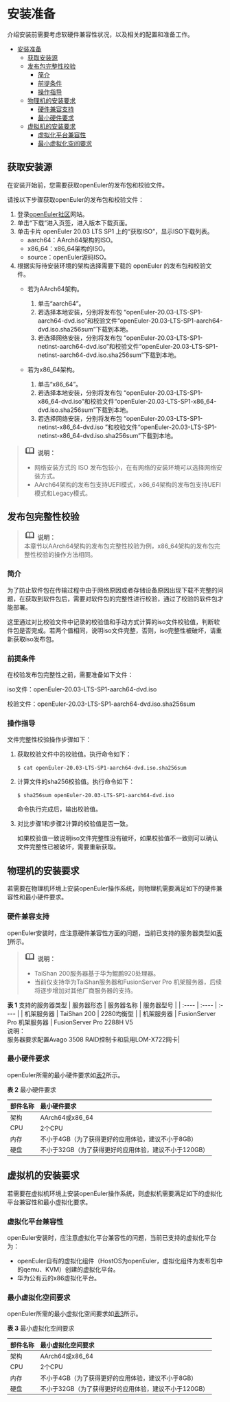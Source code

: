 # 安装准备

介绍安装前需要考虑软硬件兼容性状况，以及相关的配置和准备工作。

<!-- TOC -->

- [安装准备](#安装准备)
    - [获取安装源](#获取安装源)
    - [发布包完整性校验](#发布包完整性校验)
        - [简介](#简介)
        - [前提条件](#前提条件)
        - [操作指导](#操作指导)
    - [物理机的安装要求](#物理机的安装要求)
        - [硬件兼容支持](#硬件兼容支持)
        - [最小硬件要求](#最小硬件要求)
    - [虚拟机的安装要求](#虚拟机的安装要求)
        - [虚拟化平台兼容性](#虚拟化平台兼容性)
        - [最小虚拟化空间要求](#最小虚拟化空间要求)

<!-- /TOC -->

## 获取安装源

在安装开始前，您需要获取openEuler的发布包和校验文件。

请按以下步骤获取openEuler的发布包和校验文件：

1.  登录[openEuler社区](https://openeuler.org/zh/)网站。
2.  单击“下载”进入页签，进入版本下载页面。
3.  单击卡片 openEuler 20.03 LTS SP1 上的“获取ISO”，显示ISO下载列表。
    -   aarch64：AArch64架构的ISO。
    -   x86\_64：x86\_64架构的ISO。
    -   source：openEuler源码ISO。
4.  根据实际待安装环境的架构选择需要下载的 openEuler 的发布包和校验文件。
    -   若为AArch64架构。
        1.  单击“aarch64”。
        2.  若选择本地安装，分别将发布包 “openEuler-20.03-LTS-SP1-aarch64-dvd.iso”和校验文件“openEuler-20.03-LTS-SP1-aarch64-dvd.iso.sha256sum”下载到本地。
        3.  若选择网络安装，分别将发布包 “openEuler-20.03-LTS-SP1-netinst-aarch64-dvd.iso”和校验文件“openEuler-20.03-LTS-SP1-netinst-aarch64-dvd.iso.sha256sum”下载到本地。

    -   若为x86\_64架构。
        1.  单击“x86\_64”。
		2.  若选择本地安装，分别将发布包 “openEuler-20.03-LTS-SP1-x86\_64-dvd.iso”和校验文件“openEuler-20.03-LTS-SP1-x86\_64-dvd.iso.sha256sum”下载到本地。
        3.  若选择网络安装，分别将发布包 “openEuler-20.03-LTS-SP1-netinst-x86\_64-dvd.iso ”和校验文件“openEuler-20.03-LTS-SP1-netinst-x86\_64-dvd.iso.sha256sum”下载到本地。

>![](./public_sys-resources/icon-note.gif) **说明：**   
> - 网络安装方式的 ISO 发布包较小，在有网络的安装环境可以选择网络安装方式。	
> - AArch64架构的发布包支持UEFI模式，x86\_64架构的发布包支持UEFI模式和Legacy模式。

## 发布包完整性校验

>![](./public_sys-resources/icon-note.gif) **说明：**   
>本章节以AArch64架构的发布包完整性校验为例，x86\_64架构的发布包完整性校验的操作方法相同。   

### 简介

为了防止软件包在传输过程中由于网络原因或者存储设备原因出现下载不完整的问题，在获取到软件包后，需要对软件包的完整性进行校验，通过了校验的软件包才能部署。

这里通过对比校验文件中记录的校验值和手动方式计算的iso文件校验值，判断软件包是否完成。若两个值相同，说明iso文件完整，否则，iso完整性被破坏，请重新获取iso发布包。

### 前提条件

在校验发布包完整性之前，需要准备如下文件：

iso文件：openEuler-20.03-LTS-SP1-aarch64-dvd.iso

校验文件：openEuler-20.03-LTS-SP1-aarch64-dvd.iso.sha256sum

### 操作指导

文件完整性校验操作步骤如下：

1.  获取校验文件中的校验值。执行命令如下：

    ```
    $ cat openEuler-20.03-LTS-SP1-aarch64-dvd.iso.sha256sum 
    ```

2.  计算文件的sha256校验值。执行命令如下：

    ```
    $ sha256sum openEuler-20.03-LTS-SP1-aarch64-dvd.iso
    ```

    命令执行完成后，输出校验值。

3.  对比步骤1和步骤2计算的校验值是否一致。

    如果校验值一致说明iso文件完整性没有破坏，如果校验值不一致则可以确认文件完整性已被破坏，需要重新获取。

## 物理机的安装要求

若需要在物理机环境上安装openEuler操作系统，则物理机需要满足如下的硬件兼容性和最小硬件要求。

### 硬件兼容支持

openEuler安装时，应注意硬件兼容性方面的问题，当前已支持的服务器类型如[表1](#table14948632047)所示。

>![](./public_sys-resources/icon-note.gif) **说明：**   
>
>-   TaiShan 200服务器基于华为鲲鹏920处理器。  
>-   当前仅支持华为TaiShan服务器和FusionServer Pro 机架服务器，后续将逐步增加对其他厂商服务器的支持。  

**表 1**  支持的服务器类型<a name="table14948632047"></a>
|  服务器形态   | 服务器名称  | 服务器型号  |
| :----  | :----  | :----  |
| 机架服务器 | TaiShan 200 | 2280均衡型  |
| 机架服务器  | FusionServer Pro 机架服务器 | FusionServer Pro 2288H V5<br>说明：<br>服务器要求配置Avago 3508 RAID控制卡和启用LOM-X722网卡|

### 最小硬件要求

openEuler所需的最小硬件要求如[表2](#tff48b99c9bf24b84bb602c53229e2541)所示。

**表 2**  最小硬件要求<a name="tff48b99c9bf24b84bb602c53229e2541"></a>

|  部件名称   | 最小硬件要求  |
|  :----  | :----  |
| 架构  | AArch64或x86_64 |
| CPU  | 2个CPU |
| 内存  | 不小于4GB（为了获得更好的应用体验，建议不小于8GB） |
| 硬盘  | 不小于32GB（为了获得更好的应用体验，建议不小于120GB） |

## 虚拟机的安装要求

若需要在虚拟机环境上安装openEuler操作系统，则虚拟机需要满足如下的虚拟化平台兼容性和最小虚拟化要求。

### 虚拟化平台兼容性

openEuler安装时，应注意虚拟化平台兼容性的问题，当前已支持的虚拟化平台为：

-   openEuler自有的虚拟化组件（HostOS为openEuler，虚拟化组件为发布包中的qemu、KVM）创建的虚拟化平台。
-   华为公有云的x86虚拟化平台。

### 最小虚拟化空间要求

openEuler所需的最小虚拟化空间要求如[表3](#tff48b99c9bf24b84bb602c53229e2541)所示。

**表 3**  最小虚拟化空间要求<a name="tff48b99c9bf24b84bb602c53229e2541"></a>

|  部件名称   | 最小虚拟化空间要求  |
|  :----  | :----  |
| 架构  | AArch64或x86_64 |
| CPU  | 2个CPU |
| 内存  | 不小于4GB（为了获得更好的应用体验，建议不小于8GB） |
| 硬盘  | 不小于32GB（为了获得更好的应用体验，建议不小于120GB） |
